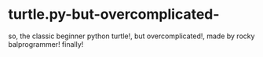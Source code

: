 # turtle.py-but-overcomplicated-
so, the classic beginner python turtle!, but overcomplicated!, made by rocky balprogrammer! finally!
